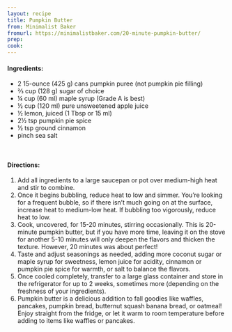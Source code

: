 ```yaml
---
layout: recipe
title: Pumpkin Butter
from: Minimalist Baker
fromurl: https://minimalistbaker.com/20-minute-pumpkin-butter/
prep: 
cook: 
---
```


#### Ingredients:

* 2 15-ounce (425 g) cans pumpkin puree (not pumpkin pie filling)
* ⅔ cup (128 g) sugar of choice
* ¼ cup (60 ml) maple syrup (Grade A is best)
* ½ cup (120 ml) pure unsweetened apple juice
* ½ lemon, juiced (1 Tbsp or 15 ml)
* 2½ tsp pumpkin pie spice
* ½ tsp ground cinnamon
* pinch sea salt

<br>

#### Directions:

1. Add all ingredients to a large saucepan or pot over medium-high heat and stir to combine.
2. Once it begins bubbling, reduce heat to low and simmer. You’re looking for a frequent bubble, so if there isn’t much going on at the surface, increase heat to medium-low heat. If bubbling too vigorously, reduce heat to low.
3. Cook, uncovered, for 15-20 minutes, stirring occasionally. This is 20-minute pumpkin butter, but if you have more time, leaving it on the stove for another 5-10 minutes will only deepen the flavors and thicken the texture. However, 20 minutes was about perfect!
4. Taste and adjust seasonings as needed, adding more coconut sugar or maple syrup for sweetness, lemon juice for acidity, cinnamon or pumpkin pie spice for warmth, or salt to balance the flavors.
5. Once cooled completely, transfer to a large glass container and store in the refrigerator for up to 2 weeks, sometimes more (depending on the freshness of your ingredients).
6. Pumpkin butter is a delicious addition to fall goodies like waffles, pancakes, pumpkin bread, butternut squash banana bread, or oatmeal! Enjoy straight from the fridge, or let it warm to room temperature before adding to items like waffles or pancakes.
